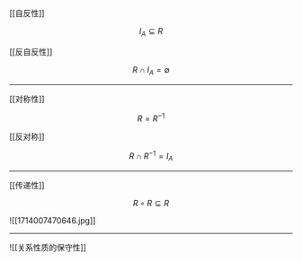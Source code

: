 [[自反性]]

$$
I_{A}\subseteq R
$$

[[反自反性]]

$$
R \cap I_{A} =\emptyset
$$

---

[[对称性]]

$$
R=R^{-1}
$$

[[反对称]]

$$
R \cap R^{-1} = I_{A}
$$

---

[[传递性]]

$$
R \circ  R \subseteq R
$$

![[1714007470646.jpg]]

---

![[关系性质的保守性]]
